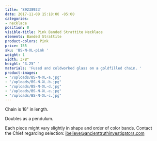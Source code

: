```yaml
---
title: '89238923'
date: 2017-11-08 15:18:00 -05:00
categories:
- necklace
position: 0
visible-title: Pink Banded Strattite Necklace
elements: Banded Strattite
product-colors: Pink
price: 155
sku: 'BS-N-XL-pink '
weight: 1
width: 3/8"
height: '3.25" '
materials: 'Fused and coldworked glass on a goldfilled chain. '
product-images:
- "/uploads/BS-N-XL-a.jpg"
- "/uploads/BS-N-XL-b.jpg"
- "/uploads/BS-N-XL-d.jpg"
- "/uploads/BS-N-XL-e.jpg"
- "/uploads/BS-N-XL-c.jpg"
---
```


Chain is 18" in length.

Doubles as a pendulum.

Each piece might vary slightly in shape and order of color bands. Contact the Chief regarding selection: ibelieve@ancienttruthinvestigators.com
